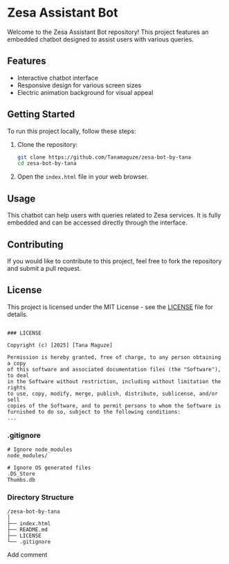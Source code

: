 # Zesa Assistant Bot

Welcome to the Zesa Assistant Bot repository! This project features an embedded chatbot designed to assist users with various queries.

## Features

- Interactive chatbot interface
- Responsive design for various screen sizes
- Electric animation background for visual appeal

## Getting Started

To run this project locally, follow these steps:

1. Clone the repository:
   ```bash
   git clone https://github.com/Tanamaguze/zesa-bot-by-tana
   cd zesa-bot-by-tana
   ```

2. Open the `index.html` file in your web browser.

## Usage

This chatbot can help users with queries related to Zesa services. It is fully embedded and can be accessed directly through the interface.

## Contributing

If you would like to contribute to this project, feel free to fork the repository and submit a pull request.

## License

This project is licensed under the MIT License - see the [LICENSE](LICENSE) file for details.
```

### LICENSE

Copyright (c) [2025] [Tana Maguze]

Permission is hereby granted, free of charge, to any person obtaining a copy
of this software and associated documentation files (the "Software"), to deal
in the Software without restriction, including without limitation the rights
to use, copy, modify, merge, publish, distribute, sublicense, and/or sell
copies of the Software, and to permit persons to whom the Software is
furnished to do so, subject to the following conditions:
...
```


### .gitignore
```plaintext
# Ignore node_modules
node_modules/

# Ignore OS generated files
.DS_Store
Thumbs.db
```

### Directory Structure
```
/zesa-bot-by-tana
│
├── index.html
├── README.md
├── LICENSE
└── .gitignore
```
Add comment
